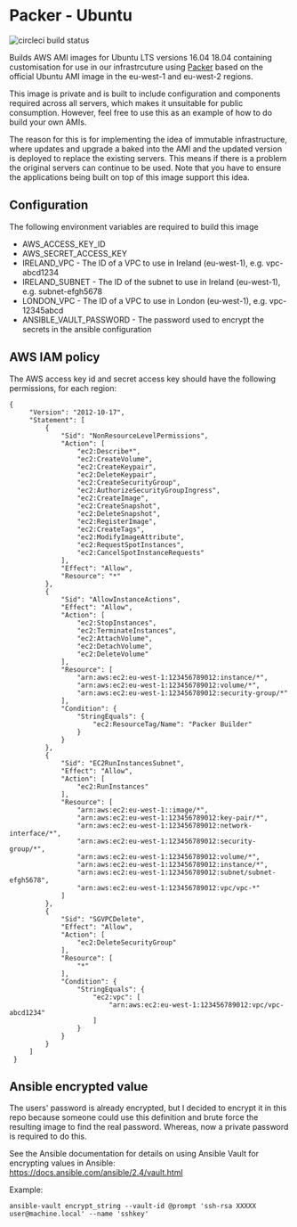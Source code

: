 # Packer - Ubuntu

![circleci build status](https://circleci.com/gh/daveshepherd/packer-ubuntu.png?style=shield "circleci build status")

Builds AWS AMI images for Ubuntu LTS versions 16.04 18.04 containing customisation for use in our infrastrcuture using
[Packer](https://www.packer.io/) based on the official Ubuntu AMI image in the eu-west-1 and eu-west-2 regions.

This image is private and is built to include configuration and components required across all servers, which makes it
unsuitable for public consumption. However, feel free to use this as an example of how to do build your own AMIs.

The reason for this is for implementing the idea of immutable infrastructure, where updates and upgrade a baked into the
AMI and the updated version is deployed to replace the existing servers. This means if there is a problem the original
servers can continue to be used. Note that you have to ensure the applications being built on top of this image support
this idea.

## Configuration

The following environment variables are required to build this image

* AWS_ACCESS_KEY_ID
* AWS_SECRET_ACCESS_KEY	
* IRELAND_VPC - The ID of a VPC to use in Ireland (eu-west-1), e.g. vpc-abcd1234
* IRELAND_SUBNET - The ID of the subnet to use in Ireland (eu-west-1), e.g. subnet-efgh5678
* LONDON_VPC - The ID of a VPC to use in London (eu-west-1), e.g. vpc-12345abcd
* ANSIBLE_VAULT_PASSWORD - The password used to encrypt the secrets in the ansible configuration

## AWS IAM policy

The AWS access key id and secret access key should have the following permissions, for each region:

```
{
     "Version": "2012-10-17",
     "Statement": [
         {
             "Sid": "NonResourceLevelPermissions",
             "Action": [
                 "ec2:Describe*",
                 "ec2:CreateVolume",
                 "ec2:CreateKeypair",
                 "ec2:DeleteKeypair",
                 "ec2:CreateSecurityGroup",
                 "ec2:AuthorizeSecurityGroupIngress",
                 "ec2:CreateImage",
                 "ec2:CreateSnapshot",
                 "ec2:DeleteSnapshot",
                 "ec2:RegisterImage",
                 "ec2:CreateTags",
                 "ec2:ModifyImageAttribute",
                 "ec2:RequestSpotInstances",
                 "ec2:CancelSpotInstanceRequests"
             ],
             "Effect": "Allow",
             "Resource": "*"
         },
         {
             "Sid": "AllowInstanceActions",
             "Effect": "Allow",
             "Action": [
                 "ec2:StopInstances",
                 "ec2:TerminateInstances",
                 "ec2:AttachVolume",
                 "ec2:DetachVolume",
                 "ec2:DeleteVolume"
             ],
             "Resource": [
                 "arn:aws:ec2:eu-west-1:123456789012:instance/*",
                 "arn:aws:ec2:eu-west-1:123456789012:volume/*",
                 "arn:aws:ec2:eu-west-1:123456789012:security-group/*"
             ],
             "Condition": {
                 "StringEquals": {
                     "ec2:ResourceTag/Name": "Packer Builder"
                 }
             }
         },
         {
             "Sid": "EC2RunInstancesSubnet",
             "Effect": "Allow",
             "Action": [
                 "ec2:RunInstances"
             ],
             "Resource": [
                 "arn:aws:ec2:eu-west-1::image/*",
                 "arn:aws:ec2:eu-west-1:123456789012:key-pair/*",
                 "arn:aws:ec2:eu-west-1:123456789012:network-interface/*",
                 "arn:aws:ec2:eu-west-1:123456789012:security-group/*",
                 "arn:aws:ec2:eu-west-1:123456789012:volume/*",
                 "arn:aws:ec2:eu-west-1:123456789012:instance/*",
                 "arn:aws:ec2:eu-west-1:123456789012:subnet/subnet-efgh5678",
                 "arn:aws:ec2:eu-west-1:123456789012:vpc/vpc-*"
             ]
         },
         {
             "Sid": "SGVPCDelete",
             "Effect": "Allow",
             "Action": [
                 "ec2:DeleteSecurityGroup"
             ],
             "Resource": [
                 "*"
             ],
             "Condition": {
                 "StringEquals": {
                     "ec2:vpc": [
                         "arn:aws:ec2:eu-west-1:123456789012:vpc/vpc-abcd1234"
                     ]
                 }
             }
         }
     ]
 }
```

## Ansible encrypted value


The users' password is already encrypted, but I decided to encrypt it in this repo because
someone could use this definition and brute force the resulting image to find the real password.
Whereas, now a private password is required to do this. 

See the Ansible documentation for details on using Ansible Vault for encrypting values in Ansible:
https://docs.ansible.com/ansible/2.4/vault.html

Example: 

```
ansible-vault encrypt_string --vault-id @prompt 'ssh-rsa XXXXX user@machine.local' --name 'sshkey'
```